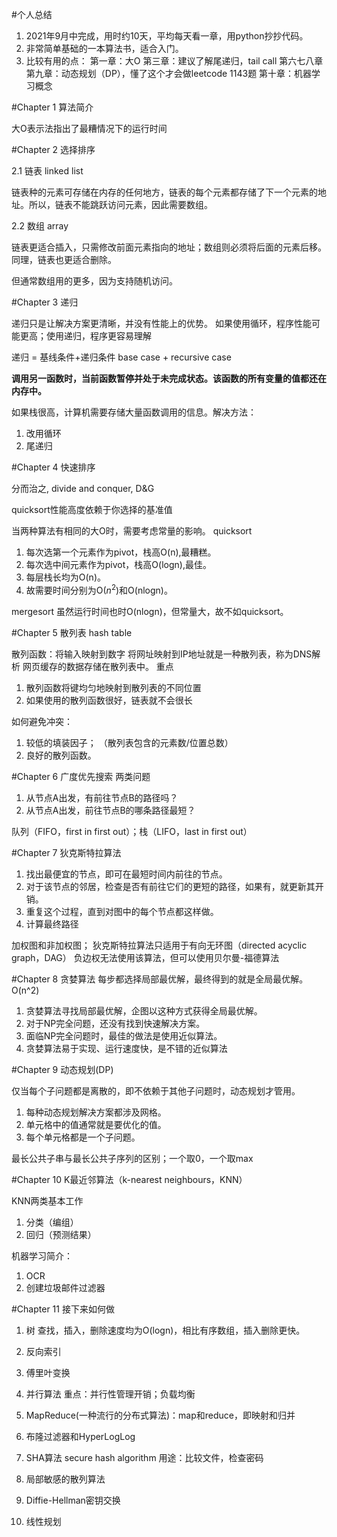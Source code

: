 
#个人总结
1. 2021年9月中完成，用时约10天，平均每天看一章，用python抄抄代码。
2. 非常简单基础的一本算法书，适合入门。
3. 比较有用的点：
    第一章：大O
    第三章：建议了解尾递归，tail call
    第六七八章
    第九章：动态规划（DP），懂了这个才会做leetcode 1143题
    第十章：机器学习概念

#Chapter 1 算法简介

大O表示法指出了最糟情况下的运行时间

#Chapter 2 选择排序

2.1 链表 linked list

链表种的元素可存储在内存的任何地方，链表的每个元素都存储了下一个元素的地址。所以，链表不能跳跃访问元素，因此需要数组。

2.2 数组 array


链表更适合插入，只需修改前面元素指向的地址；数组则必须将后面的元素后移。
同理，链表也更适合删除。

但通常数组用的更多，因为支持随机访问。

#Chapter 3 递归

递归只是让解决方案更清晰，并没有性能上的优势。
如果使用循环，程序性能可能更高；使用递归，程序更容易理解

递归 = 基线条件+递归条件  base case + recursive case

**调用另一函数时，当前函数暂停并处于未完成状态。该函数的所有变量的值都还在内存中。**

如果栈很高，计算机需要存储大量函数调用的信息。解决方法：
1. 改用循环
2. 尾递归

#Chapter 4 快速排序

分而治之, divide and conquer, D&G

quicksort性能高度依赖于你选择的基准值

当两种算法有相同的大O时，需要考虑常量的影响。
quicksort
1. 每次选第一个元素作为pivot，栈高O(n),最糟糕。
2. 每次选中间元素作为pivot，栈高O(logn),最佳。
3. 每层栈长均为O(n)。
4. 故需要时间分别为O($n^2$)和O(nlogn)。
   
mergesort
虽然运行时间也时O(nlogn)，但常量大，故不如quicksort。

#Chapter 5 散列表 hash table

散列函数：将输入映射到数字
将网址映射到IP地址就是一种散列表，称为DNS解析
网页缓存的数据存储在散列表中。
重点
1. 散列函数将键均匀地映射到散列表的不同位置
2. 如果使用的散列函数很好，链表就不会很长

如何避免冲突：
1. 较低的填装因子； （散列表包含的元素数/位置总数）
2. 良好的散列函数。   

#Chapter 6 广度优先搜索
两类问题
1. 从节点A出发，有前往节点B的路径吗？
2. 从节点A出发，前往节点B的哪条路径最短？
   
队列（FIFO，first in first out）；栈（LIFO，last in first out）

#Chapter 7 狄克斯特拉算法

1. 找出最便宜的节点，即可在最短时间内前往的节点。
2. 对于该节点的邻居，检查是否有前往它们的更短的路径，如果有，就更新其开销。
3. 重复这个过程，直到对图中的每个节点都这样做。
4. 计算最终路径

加权图和非加权图； 狄克斯特拉算法只适用于有向无环图（directed acyclic graph，DAG）
负边权无法使用该算法，但可以使用贝尔曼-福德算法

#Chapter 8 贪婪算法
每步都选择局部最优解，最终得到的就是全局最优解。
O(n^2)

1. 贪婪算法寻找局部最优解，企图以这种方式获得全局最优解。
2. 对于NP完全问题，还没有找到快速解决方案。
3. 面临NP完全问题时，最佳的做法是使用近似算法。
4. 贪婪算法易于实现、运行速度快，是不错的近似算法


#Chapter 9 动态规划(DP)

仅当每个子问题都是离散的，即不依赖于其他子问题时，动态规划才管用。
1. 每种动态规划解决方案都涉及网格。
2. 单元格中的值通常就是要优化的值。
3. 每个单元格都是一个子问题。

最长公共子串与最长公共子序列的区别；一个取0，一个取max

#Chapter 10 K最近邻算法（k-nearest neighbours，KNN）

KNN两类基本工作
1. 分类（编组）
2. 回归（预测结果）

机器学习简介：
1. OCR
2. 创建垃圾邮件过滤器

#Chapter 11 接下来如何做

1. 树
查找，插入，删除速度均为O(logn)，相比有序数组，插入删除更快。

2. 反向索引
3. 傅里叶变换
4. 并行算法
   重点：并行性管理开销；负载均衡
5. MapReduce(一种流行的分布式算法)：map和reduce，即映射和归并
6. 布隆过滤器和HyperLogLog
7. SHA算法 secure hash algorithm
    用途：比较文件，检查密码
8. 局部敏感的散列算法
9. Diffie-Hellman密钥交换
10. 线性规划